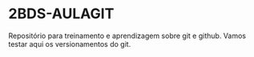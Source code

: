 # 2BDS-AULAGIT
Repositório para treinamento e aprendizagem sobre git e github.
Vamos testar aqui os versionamentos do git.
